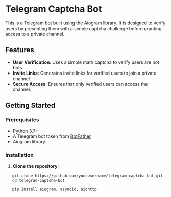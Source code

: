 # Telegram Captcha Bot

This is a Telegram bot built using the Aiogram library. It is designed to verify users by presenting them with a simple captcha challenge before granting access to a private channel.

## Features

- **User Verification**: Uses a simple math captcha to verify users are not bots.
- **Invite Links**: Generates invite links for verified users to join a private channel.
- **Secure Access**: Ensures that only verified users can access the channel.

## Getting Started

### Prerequisites

- Python 3.7+
- A Telegram bot token from [BotFather](https://t.me/botfather)
- Aiogram library

### Installation

1. **Clone the repository**:
```bash
   git clone https://github.com/yourusername/telegram-captcha-bot.git
   cd telegram-captcha-bot

   pip install aiogram, asyncio, aiohttp
